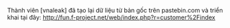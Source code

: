 Thành viên [vnaleak] đã tạo lại dữ liệu từ bản gốc trên pastebin.com và triển khai tại đây:
http://fun.f-project.net/web/index.php?r=customer%2Findex
